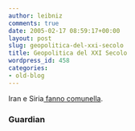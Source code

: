 ```yaml
---
author: leibniz
comments: true
date: 2005-02-17 08:59:17+00:00
layout: post
slug: geopolitica-del-xxi-secolo
title: Geopolitica del XXI Secolo
wordpress_id: 458
categories:
- old-blog
---
```


Iran e Siria[ fanno comunella](http://www.guardian.co.uk/iran/story/0,12858,1416319,00.html).




### Guardian
